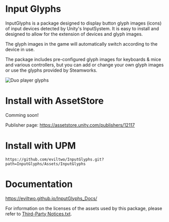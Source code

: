 # Input Glyphs
InputGlyphs is a package designed to display button glyph images (icons) of input devices detected by Unity's InputSystem. It is easy to install and designed to allow for the extension of devices and glyph images.

The glyph images in the game will automatically switch according to the device in use.

The package includes pre-configured glyph images for keyboards & mice and various controllers, but you can add or change your own glyph images or use the glyphs provided by Steamworks.

![Duo player glyphs](https://eviltwo.github.io/InputGlyphs_Docs/assets/duo_glyphs.png)

# Install with AssetStore
Comming soon!

Publisher page: https://assetstore.unity.com/publishers/12117

# Install with UPM
```
https://github.com/eviltwo/InputGlyphs.git?path=InputGlyphs/Assets/InputGlyphs
```

# Documentation
https://eviltwo.github.io/InputGlyphs_Docs/

For information on the licenses of the assets used by this package, please refer to [Third-Party Notices.txt](InputGlyphs/Assets/InputGlyphs/Third-Party%20Notices.txt).
